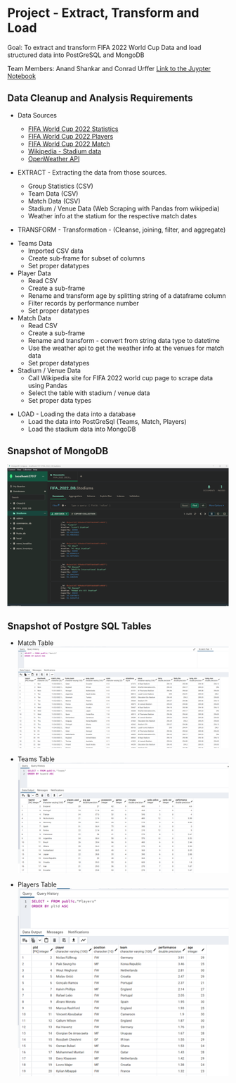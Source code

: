 # Project - Extract, Transform and Load

Goal: To extract and transform FIFA 2022 World Cup Data and load structured data into PostGreSQL and MongoDB

Team Members: Anand Shankar and Conrad Urffer
[Link to the Juypter Notebook](https://github.com/xnotynot/Project2-ETL/blob/main/FIFA_2022_ETL.ipynb)

## Data Cleanup and Analysis Requirements
* Data Sources
    - [FIFA World Cup 2022 Statistics](https://www.kaggle.com/datasets/swaptr/fifa-world-cup-2022-statistics)
    - [FIFA World Cup 2022 Players](https://www.kaggle.com/datasets/swaptr/fifa-world-cup-2022-player-data)
    - [FIFA World Cup 2022 Match](https://www.kaggle.com/datasets/swaptr/fifa-world-cup-2022-match-data)
    - [Wikipedia - Stadium data](https://en.wikipedia.org/wiki/2022_FIFA_World_Cup#Venues)
    - [OpenWeather API](https://openweathermap.org/history)
 
* EXTRACT - Extracting the data from those sources.
    - Group Statistics (CSV)
    - Team Data (CSV)
    - Match Data (CSV)
    - Stadium / Venue Data (Web Scraping with Pandas from wikipedia)
    - Weather info at the statium for the respective match dates
 
* TRANSFORM - Transformation - (Cleanse, joining, filter, and aggregate)
 - Teams Data
    - Imported CSV data
    - Create sub-frame for subset of columns
    - Set proper datatypes
  - Player Data
    - Read CSV
    - Create a sub-frame
    - Rename and transform age by splitting string of a dataframe column
    - Filter records by performance number
    - Set proper datatypes
  - Match Data
    - Read CSV
    - Create a sub-frame
    - Rename and transform - convert from string data type to datetime
    - Use the weather api to get the weather info at the venues for match data
    - Set proper datatypes
  - Stadium / Venue Data
    - Call Wikipedia site for FIFA 2022 world cup page to scrape data using Pandas
    - Select the table with stadium / venue data
    - Set proper data types
    
* LOAD - Loading the data into a database
    - Load the data into PostGreSql (Teams, Match, Players)
    - Load the stadium data into MongoDB

## Snapshot of MongoDB

![Mongo DB Collection to Store Stadium Info](https://github.com/xnotynot/Project2-ETL/blob/main/screenshots/mongo_stadium_list.png)

## Snapshot of Postgre SQL Tables

* Match Table
![Match Table](https://github.com/xnotynot/Project2-ETL/blob/main/screenshots/match_table_postgresql.png)

* Teams Table
![Teams Table](https://github.com/xnotynot/Project2-ETL/blob/main/screenshots/teams_table_postgresql.png)

* Players Table
![Players Table](https://github.com/xnotynot/Project2-ETL/blob/main/screenshots/player_table_postgresql.png)
